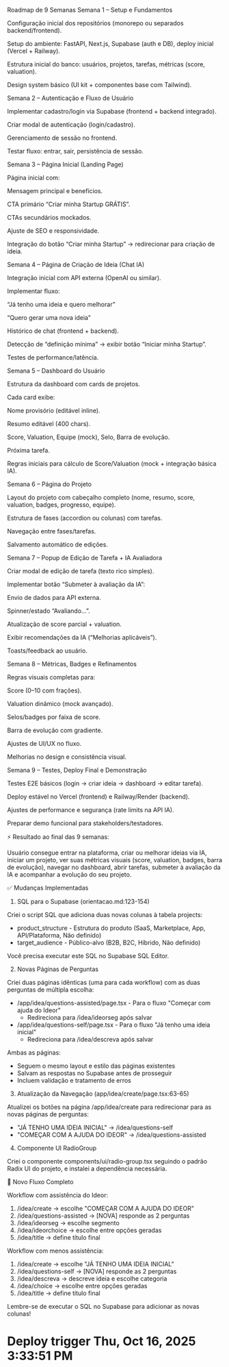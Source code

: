 Roadmap de 9 Semanas
Semana 1 – Setup e Fundamentos

Configuração inicial dos repositórios (monorepo ou separados backend/frontend).

Setup do ambiente: FastAPI, Next.js, Supabase (auth e DB), deploy inicial (Vercel + Railway).

Estrutura inicial do banco: usuários, projetos, tarefas, métricas (score, valuation).

Design system básico (UI kit + componentes base com Tailwind).

Semana 2 – Autenticação e Fluxo de Usuário

Implementar cadastro/login via Supabase (frontend + backend integrado).

Criar modal de autenticação (login/cadastro).

Gerenciamento de sessão no frontend.

Testar fluxo: entrar, sair, persistência de sessão.

Semana 3 – Página Inicial (Landing Page)

Página inicial com:

Mensagem principal e benefícios.

CTA primário “Criar minha Startup GRÁTIS”.

CTAs secundários mockados.

Ajuste de SEO e responsividade.

Integração do botão “Criar minha Startup” → redirecionar para criação de ideia.

Semana 4 – Página de Criação de Ideia (Chat IA)

Integração inicial com API externa (OpenAI ou similar).

Implementar fluxo:

“Já tenho uma ideia e quero melhorar”

“Quero gerar uma nova ideia”

Histórico de chat (frontend + backend).

Detecção de “definição mínima” → exibir botão “Iniciar minha Startup”.

Testes de performance/latência.

Semana 5 – Dashboard do Usuário

Estrutura da dashboard com cards de projetos.

Cada card exibe:

Nome provisório (editável inline).

Resumo editável (400 chars).

Score, Valuation, Equipe (mock), Selo, Barra de evolução.

Próxima tarefa.

Regras iniciais para cálculo de Score/Valuation (mock + integração básica IA).

Semana 6 – Página do Projeto

Layout do projeto com cabeçalho completo (nome, resumo, score, valuation, badges, progresso, equipe).

Estrutura de fases (accordion ou colunas) com tarefas.

Navegação entre fases/tarefas.

Salvamento automático de edições.

Semana 7 – Popup de Edição de Tarefa + IA Avaliadora

Criar modal de edição de tarefa (texto rico simples).

Implementar botão “Submeter à avaliação da IA”:

Envio de dados para API externa.

Spinner/estado “Avaliando…”.

Atualização de score parcial + valuation.

Exibir recomendações da IA (“Melhorias aplicáveis”).

Toasts/feedback ao usuário.

Semana 8 – Métricas, Badges e Refinamentos

Regras visuais completas para:

Score (0–10 com frações).

Valuation dinâmico (mock avançado).

Selos/badges por faixa de score.

Barra de evolução com gradiente.

Ajustes de UI/UX no fluxo.

Melhorias no design e consistência visual.

Semana 9 – Testes, Deploy Final e Demonstração

Testes E2E básicos (login → criar ideia → dashboard → editar tarefa).

Deploy estável no Vercel (frontend) e Railway/Render (backend).

Ajustes de performance e segurança (rate limits na API IA).

Preparar demo funcional para stakeholders/testadores.

⚡ Resultado ao final das 9 semanas:

Usuário consegue entrar na plataforma, criar ou melhorar ideias via IA, iniciar um projeto, ver suas métricas visuais (score, valuation, badges, barra de evolução), navegar no dashboard, abrir tarefas, submeter à avaliação da IA e acompanhar a evolução do seu projeto.

✅ Mudanças Implementadas

1. SQL para o Supabase (orientacao.md:123-154)

Criei o script SQL que adiciona duas novas colunas à tabela projects:

- product_structure - Estrutura do produto (SaaS, Marketplace, App, API/Plataforma, Não definido)
- target_audience - Público-alvo (B2B, B2C, Híbrido, Não definido)

Você precisa executar este SQL no Supabase SQL Editor.

2. Novas Páginas de Perguntas

Criei duas páginas idênticas (uma para cada workflow) com as duas perguntas de múltipla escolha:

- /app/idea/questions-assisted/page.tsx - Para o fluxo "Começar com ajuda do Ideor"
  - Redireciona para /idea/ideorseg após salvar
- /app/idea/questions-self/page.tsx - Para o fluxo "Já tenho uma ideia inicial"
  - Redireciona para /idea/descreva após salvar

Ambas as páginas:

- Seguem o mesmo layout e estilo das páginas existentes
- Salvam as respostas no Supabase antes de prosseguir
- Incluem validação e tratamento de erros

3. Atualização da Navegação (app/idea/create/page.tsx:63-65)

Atualizei os botões na página /app/idea/create para redirecionar para as novas páginas de perguntas:

- "JÁ TENHO UMA IDEIA INICIAL" → /idea/questions-self
- "COMEÇAR COM A AJUDA DO IDEOR" → /idea/questions-assisted

4. Componente UI RadioGroup

Criei o componente components/ui/radio-group.tsx seguindo o padrão Radix UI do projeto, e instalei a dependência necessária.

🔄 Novo Fluxo Completo

Workflow com assistência do Ideor:

1. /idea/create → escolhe "COMEÇAR COM A AJUDA DO IDEOR"
2. /idea/questions-assisted → [NOVA] responde as 2 perguntas
3. /idea/ideorseg → escolhe segmento
4. /idea/ideorchoice → escolhe entre opções geradas
5. /idea/title → define título final

Workflow com menos assistência:

1. /idea/create → escolhe "JÁ TENHO UMA IDEIA INICIAL"
2. /idea/questions-self → [NOVA] responde as 2 perguntas
3. /idea/descreva → descreve ideia e escolhe categoria
4. /idea/choice → escolhe entre opções geradas
5. /idea/title → define título final

Lembre-se de executar o SQL no Supabase para adicionar as novas colunas!
# Deploy trigger Thu, Oct 16, 2025  3:33:51 PM
